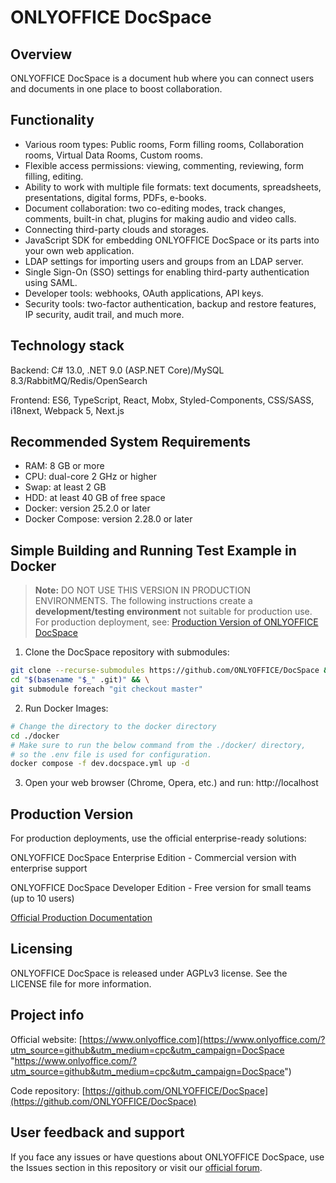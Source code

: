 ﻿# ONLYOFFICE DocSpace

## Overview

ONLYOFFICE DocSpace is a document hub where you can connect users and documents in one place to boost collaboration.

## Functionality

- Various room types: Public rooms, Form filling rooms, Collaboration rooms, Virtual Data Rooms, Custom rooms.
- Flexible access permissions: viewing, commenting, reviewing, form filling, editing.
- Ability to work with multiple file formats: text documents, spreadsheets, presentations, digital forms, PDFs, e-books.
- Document collaboration: two co-editing modes, track changes, comments, built-in chat, plugins for making audio and video calls.
- Connecting third-party clouds and storages.
- JavaScript SDK for embedding ONLYOFFICE DocSpace or its parts into your own web application.
- LDAP settings for importing users and groups from an LDAP server.
- Single Sign-On (SSO) settings for enabling third-party authentication using SAML.
- Developer tools: webhooks, OAuth applications, API keys.
- Security tools: two-factor authentication, backup and restore features, IP security, audit trail, and much more.

## Technology stack

Backend: C# 13.0, .NET 9.0 (ASP.NET Core)/MySQL 8.3/RabbitMQ/Redis/OpenSearch

Frontend: ES6, TypeScript, React, Mobx, Styled-Components, CSS/SASS, i18next, Webpack 5, Next.js

## Recommended System Requirements

- RAM: 8 GB or more
- CPU: dual-core 2 GHz or higher
- Swap: at least 2 GB
- HDD: at least 40 GB of free space
- Docker: version 25.2.0 or later
- Docker Compose: version 2.28.0 or later

## Simple Building and Running Test Example in Docker

> **Note:** DO NOT USE THIS VERSION IN PRODUCTION ENVIRONMENTS.
> The following instructions create a **development/testing environment**
> not suitable for production use. For production deployment, see:
> [Production Version of ONLYOFFICE DocSpace](https://github.com/ONLYOFFICE/DocSpace-buildtools/tree/master/install/OneClickInstall)

1. Clone the DocSpace repository with submodules:

```bash
git clone --recurse-submodules https://github.com/ONLYOFFICE/DocSpace && \
cd "$(basename "$_" .git)" && \
git submodule foreach "git checkout master"
```

2. Run Docker Images:

```bash
# Change the directory to the docker directory
cd ./docker
# Make sure to run the below command from the ./docker/ directory,
# so the .env file is used for configuration.
docker compose -f dev.docspace.yml up -d
```

3. Open your web browser (Chrome, Opera, etc.) and run: http://localhost

## Production Version

For production deployments, use the official enterprise-ready solutions:

ONLYOFFICE DocSpace Enterprise Edition - Commercial version with enterprise support

ONLYOFFICE DocSpace Developer Edition - Free version for small teams (up to 10 users)

[Official Production Documentation](https://www.onlyoffice.com/download.aspx#docspace-enterprise)

## Licensing

ONLYOFFICE DocSpace is released under AGPLv3 license. See the LICENSE file for more information.

## Project info

Official website: [https://www.onlyoffice.com](https://www.onlyoffice.com/?utm_source=github&utm_medium=cpc&utm_campaign=DocSpace "https://www.onlyoffice.com/?utm_source=github&utm_medium=cpc&utm_campaign=DocSpace")

Code repository: [https://github.com/ONLYOFFICE/DocSpace](https://github.com/ONLYOFFICE/DocSpace)

## User feedback and support

If you face any issues or have questions about ONLYOFFICE DocSpace, use the Issues section in this repository or visit our [official forum](https://forum.onlyoffice.com/).